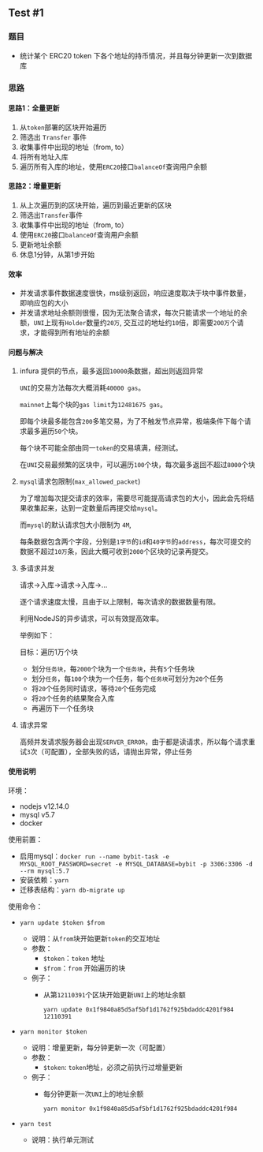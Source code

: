 ## Test #1

### 题目
 - 统计某个 ERC20 token 下各个地址的持币情况，并且每分钟更新一次到数据库

### 思路

#### 思路1：全量更新
1. 从`token`部署的区块开始遍历
2. 筛选出 `Transfer` 事件
3. 收集事件中出现的地址（from, to）
4. 将所有地址入库
5. 遍历所有入库的地址，使用`ERC20`接口`balanceOf`查询用户余额

#### 思路2：增量更新
1. 从上次遍历到的区块开始，遍历到最近更新的区块
2. 筛选出`Transfer`事件
3. 收集事件中出现的地址（from, to）
4. 使用`ERC20`接口`balanceOf`查询用户余额
5. 更新地址余额
6. 休息1分钟，从第1步开始

#### 效率
- 并发请求事件数据速度很快，ms级别返回，响应速度取决于块中事件数量，即响应包的大小
- 并发请求地址余额则很慢，因为无法聚合请求，每次只能请求一个地址的余额，`UNI`上现有`Holder`数量约`20万`, 交互过的地址约`10`倍，即需要`200万`个请求，才能得到所有地址的余额

#### 问题与解决
1. infura 提供的节点，最多返回`10000`条数据，超出则返回异常
   
    `UNI`的交易方法每次大概消耗`40000 gas`。
   
    `mainnet`上每个块的`gas limit`为`12481675 gas`。
   
   即每个块最多能包含`200`多笔交易，为了不触发节点异常，极端条件下每个请求最多遍历`50`个块。
   
    每个块不可能全部由同一`token`的交易填满，经测试。
   
    在`UNI`交易最频繁的区块中，可以遍历`100`个块，每次最多返回不超过`8000`个块
   
2. `mysql`请求包限制(`max_allowed_packet`)
   
    为了增加每次提交请求的效率，需要尽可能提高请求包的大小，因此会先将结果收集起来，达到一定数量后再提交给`mysql`。
   
   而`mysql`的默认请求包大小限制为 `4M`,
   
   每条数据包含两个字段，分别是`1字节`的`id`和`40字节`的`address`，每次可提交的数据不超过`10万`条，因此大概可收到`2000`个区块的记录再提交。
   
3. 多请求并发
   
   请求->入库->请求->入库->...
   
   逐个请求速度太慢，且由于以上限制，每次请求的数据数量有限。
   
   利用NodeJS的异步请求，可以有效提高效率。
   
   举例如下：
   
    目标：遍历1万个块
   - 划分`任务块`，每`2000`个块为一个`任务块`，共有`5`个任务块
   - 划分`任务`，每`100`个块为一个任务，每个`任务块`可划分为`20`个任务
   - 将`20`个任务同时请求，等待`20`个任务完成
   - 将`20`个任务的结果聚合入库
   - 再遍历下一个任务块
   
4. 请求异常
    
    高频并发请求服务器会出现`SERVER_ERROR`，由于都是读请求，所以每个请求重试`3`次（可配置），全部失败的话，请抛出异常，停止任务

#### 使用说明

环境：
- nodejs v12.14.0
- mysql v5.7
- docker

使用前置：
- 启用mysql：`docker run --name bybit-task -e MYSQL_ROOT_PASSWORD=secret -e MYSQL_DATABASE=bybit -p 3306:3306 -d --rm mysql:5.7`
- 安装依赖：`yarn`
- 迁移表结构：`yarn db-migrate up`

使用命令：
- `yarn update $token $from`
    - 说明：从`from`块开始更新`token`的交互地址
    - 参数：
      - `$token`：`token` 地址
      - `$from`：`from` 开始遍历的块
    - 例子：
        - 从第`12110391`个区块开始更新`UNI`上的地址余额
          
            `yarn update 0x1f9840a85d5af5bf1d1762f925bdaddc4201f984 12110391`

- `yarn monitor $token`
    - 说明：增量更新，每分钟更新一次（可配置）
    - 参数：
        - `$token`: `token`地址，必须之前执行过增量更新
    - 例子：
        - 每分钟更新一次`UNI`上的地址余额
          
            `yarn monitor 0x1f9840a85d5af5bf1d1762f925bdaddc4201f984`
          
- `yarn test`
    - 说明：执行单元测试
